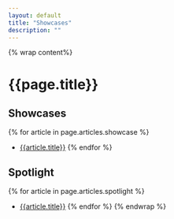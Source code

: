 ```yaml
---
layout: default
title: "Showcases"
description: ""
---
```

{% wrap content%}

# {{page.title}}

## Showcases
{% for article in page.articles.showcase %}
*  [{{article.title}}]({{site.baseurl}}{{article.url}})
{% endfor %}


## Spotlight
{% for article in page.articles.spotlight %}
*  [{{article.title}}]({{site.baseurl}}{{article.url}})
{% endfor %}
{% endwrap %}
